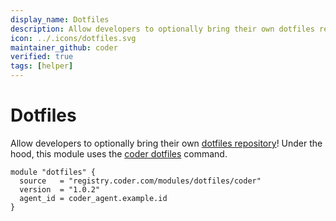 ```yaml
---
display_name: Dotfiles
description: Allow developers to optionally bring their own dotfiles repository to customize their shell and IDE settings!
icon: ../.icons/dotfiles.svg
maintainer_github: coder
verified: true
tags: [helper]
---
```


# Dotfiles

Allow developers to optionally bring their own [dotfiles repository](https://dotfiles.github.io)! Under the hood, this module uses the [coder dotfiles](https://coder.com/docs/v2/latest/dotfiles) command.

```hcl
module "dotfiles" {
  source   = "registry.coder.com/modules/dotfiles/coder"
  version  = "1.0.2"
  agent_id = coder_agent.example.id
}
```
